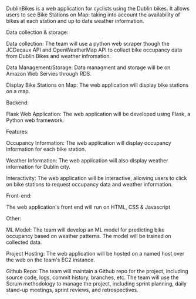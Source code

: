 DublinBikes is a web application for cyclists using the Dublin bikes. It allows users to see Bike Stations on Map:
taking into account the availability of bikes at each station and up to date weather information.

Data collection & storage:

Data collection: The team will use a python web scraper though the JCDecaux API and OpenWeatherMap API to collect bike occupancy
data from Dublin Bikes and weather infromation.

Data Management/Storage: Data managment and storage will be on Amazon Web Servies through RDS. 

Display Bike Stations on Map: The web application will display bike stations on a map.

Backend:

Flask Web Application: The web application will be developed using Flask, a Python web framework.

Features:

Occupancy Information: The web application will display occupancy information for each bike station.

Weather Information: The web application will also display weather information for Dublin city.

Interactivity: The web application will be interactive, allowing users to click on bike stations to request occupancy data and weather information.

Front-end:

The web application's front end will run on HTML, CSS & Javascript

Other:

ML Model: The team will develop an ML model for predicting bike occupancy based on weather patterns. The model will be trained on collected data.

Project Hosting: The web application will be hosted on a named host over the web on the team's EC2 instance.

Github Repo: The team will maintain a Github repo for the project, including source code, logs, commit history, branches, etc. The team will use the Scrum methodology to manage the project, including sprint planning, daily stand-up meetings, sprint reviews, and retrospectives.
